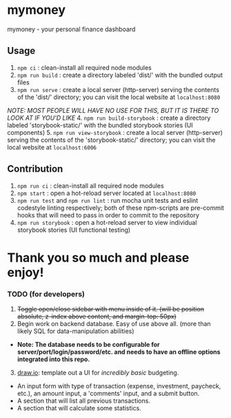 # mymoney

mymoney - your personal finance dashboard

## Usage

1. `npm ci` : clean-install all required node modules
2. `npm run build` : create a directory labeled 'dist/' with the bundled output files
3. `npm run serve` : create a local server (http-server) serving the contents of the 'dist/' directory; you can visit the local website at `localhost:8080`

*NOTE: MOST PEOPLE WILL HAVE NO USE FOR THIS, BUT IT IS THERE TO LOOK AT IF YOU'D LIKE*
4. `npm run build-storybook` : create a directory labeled 'storybook-static/' with the bundled storybook stories (UI components)
5. `npm run view-storybook` : create a local server (http-server) serving the contents of the 'storybook-static/' directory; you can visit the local website at `localhost:6006`

## Contribution

1. `npm run ci` : clean-install all required node modules
2. `npm start` : open a hot-reload server located at `localhost:8080`
3. `npm run test` and `npm run lint` : run mocha unit tests and eslint codestyle linting respectively; both of these npm-scripts are pre-commit hooks that will need to pass in order to commit to the repository
4. `npm run storybook` : open a hot-reload server to view individual storybook stories (UI functional testing)

# Thank you so much and please enjoy!

### TODO (for developers)

1. ~~Toggle open/close sidebar with menu inside of it. (will be position absolute, z-index above content, and margin-top: 50px)~~
2. Begin work on backend database. Easy of use above all. (more than likely SQL for data-manipulation abilities)
  - **Note: The database needs to be configurable for server/port/login/password/etc. and needs to have an offline options integrated into this repo.**
3. [draw.io](https://www.draw.io): template out a UI for _incredibly basic_ budgeting.
  - An input form with type of transaction (expense, investment, paycheck, etc.), an amount input, a 'comments' input, and a submit button.
  - A section that will list all previous transactions.
  - A section that will calculate some statistics.
